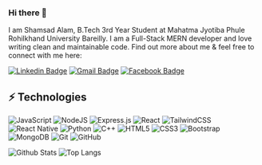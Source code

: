 ### Hi there 👋

I am Shamsad Alam, B.Tech 3rd Year Student at Mahatma Jyotiba Phule Rohilkhand University Bareilly. I am a Full-Stack MERN developer and love writing clean and maintainable code. Find out more about me & feel free to connect with me here:

[![Linkedin Badge](https://img.shields.io/badge/-shamsad-blue?style=flat-square&logo=Linkedin&logoColor=white&link=https://www.linkedin.com/in/shamsad-alam-272740209/)](https://www.linkedin.com/in/shamsad-alam-272740209/)
[![Gmail Badge](https://img.shields.io/badge/-shamsad_mail-c14438?style=flat-square&logo=Gmail&logoColor=white&link=mailto:nobleperson.dev@gmail.com)](mailto:nobleperson.dev@gmail.com)
[![Facebook Badge](https://img.shields.io/badge/shamsad_alam-1877F2?style=flat-square&logo=facebook&logoColor=white&link=https://www.facebook.com/Shamsad7084/)](https://www.facebook.com/Shamsad7084/)


## ⚡ Technologies

![JavaScript](https://img.shields.io/badge/javascript-%23323330.svg?style=for-the-badge&logo=javascript&logoColor=%23F7DF1E)
![NodeJS](https://img.shields.io/badge/node.js-6DA55F?style=for-the-badge&logo=node.js&logoColor=white)
![Express.js](https://img.shields.io/badge/express.js-%23404d59.svg?style=for-the-badge&logo=express&logoColor=%2361DAFB)
![React](https://img.shields.io/badge/react-%2320232a.svg?style=for-the-badge&logo=react&logoColor=%2361DAFB)
![TailwindCSS](https://img.shields.io/badge/tailwindcss-%2338B2AC.svg?style=for-the-badge&logo=tailwind-css&logoColor=white)
![React Native](https://img.shields.io/badge/react_native-%2320232a.svg?style=for-the-badge&logo=react&logoColor=%2361DAFB)
![Python](https://img.shields.io/badge/python-3670A0?style=for-the-badge&logo=python&logoColor=ffdd54)
![C++](https://img.shields.io/badge/c++-%2300599C.svg?style=for-the-badge&logo=c%2B%2B&logoColor=white)
![HTML5](https://img.shields.io/badge/html5-%23E34F26.svg?style=for-the-badge&logo=html5&logoColor=white)
![CSS3](https://img.shields.io/badge/css3-%231572B6.svg?style=for-the-badge&logo=css3&logoColor=white)
![Bootstrap](https://img.shields.io/badge/bootstrap-%23563D7C.svg?style=for-the-badge&logo=bootstrap&logoColor=white)
![MongoDB](https://img.shields.io/badge/MongoDB-%234ea94b.svg?style=for-the-badge&logo=mongodb&logoColor=white)
![Git](https://img.shields.io/badge/git-%23F05033.svg?style=for-the-badge&logo=git&logoColor=white)
![GitHub](https://img.shields.io/badge/github-%23121011.svg?style=for-the-badge&logo=github&logoColor=white)

![Github Stats](https://github-readme-stats.vercel.app/api?username=ShamsadAlam&count_private=true&show_icons=true&include_all_commits=true)
![Top Langs](https://github-readme-stats.vercel.app/api/top-langs/?username=ShamsadAlam&hide=TeX&layout=compact)

